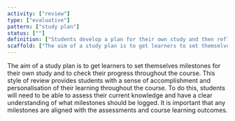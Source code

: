 ```yaml
---
activity: ["review"]
type: ["evaluative"]
pattern: ["study plan"]
status: [""]
definition: ["Students develop a plan for their own study and then reflect on their learning so far and their future planning in order to build skills in self regulated learning. "]
scaffold: ["The aim of a study plan is to get learners to set themselves milestones for their own study and to check their progress throughout the course. This style of review provides students with a sense of accomplishment and personalisation of their learning throughout the course. To do this, students will need to be able to assess their current knowledge and have a clear understanding of what milestones should be logged. It is important that any milestones are aligned with the assessments and course learning outcomes. "]
---
```


The aim of a study plan is to get learners to set themselves milestones for their own study and to check their progress throughout the course. This style of review provides students with a sense of accomplishment and personalisation of their learning throughout the course. To do this, students will need to be able to assess their current knowledge and have a clear understanding of what milestones should be logged. It is important that any milestones are aligned with the assessments and course learning outcomes.
